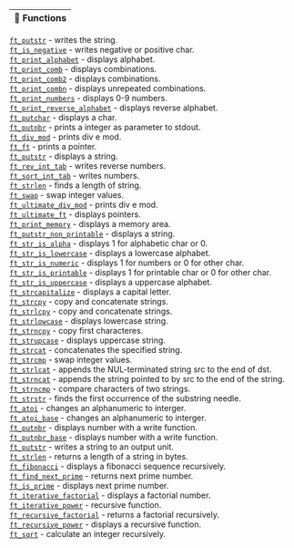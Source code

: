 

|**📌 Functions**|
|  :----------   |
<a href="https://github.com/carlalrfranca/42_Projects/blob/main/basecamp/c01/ft_putstr.c"><code>ft_putstr</code></a> - writes the string.<br>
<a href="https://github.com/carlalrfranca/42_Projects/blob/main/basecamp/c00/ft_is_negative.c"><code>ft_is_negative</code></a> - writes negative or positive char.<br>
<a href="https://github.com/carlalrfranca/42_Projects/blob/main/basecamp/c00/ft_print_alphabet.c"><code>ft_print_alphabet</code></a> - displays alphabet. <br>
<a href="https://github.com/carlalrfranca/42_Projects/blob/main/basecamp/c00/ft_print_comb.c"><code>ft_print_comb</code></a> - displays combinations.<br>
<a href="https://github.com/carlalrfranca/42_Projects/blob/main/basecamp/c00/ft_print_comb2.c"><code>ft_print_comb2</code></a> - displays combinations.<br>
<a href="https://github.com/carlalrfranca/42_Projects/blob/main/basecamp/c00/ft_print_combn.c"><code>ft_print_combn</code></a> - displays unrepeated combinations.<br>
<a href="https://github.com/carlalrfranca/42_Projects/blob/main/basecamp/c00/ft_print_numbers.c"><code>ft_print_numbers</code></a> - displays 0-9 numbers. <br>
<a href="https://github.com/carlalrfranca/42_Projects/blob/main/basecamp/c00/ft_print_reverse_alphabet.c"><code>ft_print_reverse_alphabet</code></a> - displays reverse alphabet.<br>
<a href="https://github.com/carlalrfranca/42_Projects/blob/main/basecamp/c00/ft_putchar.c"><code>ft_putchar</code></a> - displays a char. <br>
<a href="https://github.com/carlalrfranca/42_Projects/blob/main/basecamp/c00/ft_putnbr.c"><code>ft_putnbr</code></a> - prints a integer as parameter to stdout.<br>
<a href="https://github.com/carlalrfranca/42_Projects/blob/main/basecamp/c01/ft_div_mod.c"><code>ft_div_mod</code></a> - prints div e mod. <br>
<a href="https://github.com/carlalrfranca/42_Projects/blob/main/basecamp/c01/ft_ft.c"><code>ft_ft</code></a> - prints a pointer. <br> 
<a href="https://github.com/carlalrfranca/42_Projects/blob/main/basecamp/c01/ft_putstr.c"><code>ft_putstr</code></a> - displays a string. <br> 
<a href="https://github.com/carlalrfranca/42_Projects/blob/main/basecamp/c01/ft_rev_int_tab.c"><code>ft_rev_int_tab</code></a> - writes reverse numbers. <br>
<a href="https://github.com/carlalrfranca/42_Projects/blob/main/basecamp/c01/ft_sort_int_tab.c"><code>ft_sort_int_tab</code></a> - writes  numbers. <br>
<a href="https://github.com/carlalrfranca/42_Projects/blob/main/basecamp/c01/ft_strlen.c"><code>ft_strlen</code></a> - finds a length of string. <br>
<a href="https://github.com/carlalrfranca/42_Projects/blob/main/basecamp/c01/ft_swap.c"><code>ft_swap</code></a> - swap integer values.<br> 
<a href="https://github.com/carlalrfranca/42_Projects/blob/main/basecamp/c01/ft_ultimate_div_mod.c"><code>ft_ultimate_div_mod</code></a> - prints div e mod. <br> 
<a href="https://github.com/carlalrfranca/42_Projects/blob/main/basecamp/c01/ft_ultimate_ft.c"><code>ft_ultimate_ft</code></a> - displays pointers. <br>
<a href="https://github.com/carlalrfranca/42_Projects/blob/main/basecamp/c02/ft_print_memory.c"><code>ft_print_memory</code></a> - displays a memory area. <br>
<a href="https://github.com/carlalrfranca/42_Projects/blob/main/basecamp/c02/ft_putstr_non_printable.c"><code>ft_putstr_non_printable</code></a> - displays a string.  <br> 
<a href="https://github.com/carlalrfranca/42_Projects/blob/main/basecamp/c02/ft_str_is_alpha.c"><code>ft_str_is_alpha</code></a> - displays 1 for alphabetic char or 0. <br> 
<a href="https://github.com/carlalrfranca/42_Projects/blob/main/basecamp/c02/ft_str_is_lowercase.c"><code>ft_str_is_lowercase</code></a> - displays a lowercase alphabet. <br>
<a href="https://github.com/carlalrfranca/42_Projects/blob/main/basecamp/c02/ft_str_is_numeric.c"><code>ft_str_is_numeric</code></a> - displays 1 for numbers or 0 for other char. <br>
<a href="https://github.com/carlalrfranca/42_Projects/blob/main/basecamp/c02/ft_str_is_printable.c"><code>ft_str_is_printable</code></a> - displays 1 for printable char or 0 for other char. <br> 
<a href="https://github.com/carlalrfranca/42_Projects/blob/main/basecamp/c02/ft_str_is_uppercase.c"><code>ft_str_is_uppercase</code></a> - displays a uppercase alphabet. <br> 
<a href="https://github.com/carlalrfranca/42_Projects/blob/main/basecamp/c02/ft_strcapitalize.c"><code>ft_strcapitalize</code></a> - displays a capital letter. <br>
<a href="https://github.com/carlalrfranca/42_Projects/blob/main/basecamp/c02/ft_strcpy.c"><code>ft_strcpy</code></a> - copy and concatenate strings. <br>
<a href="https://github.com/carlalrfranca/42_Projects/blob/main/basecamp/c02/ft_strlcpy.c"><code>ft_strlcpy</code></a> - copy and concatenate strings. <br> 
<a href="https://github.com/carlalrfranca/42_Projects/blob/main/basecamp/c02/ft_strlowcase.c"><code>ft_strlowcase</code></a> - displays lowercase string. <br> 
<a href="https://github.com/carlalrfranca/42_Projects/blob/main/basecamp/c02/ft_strncpy.c"><code>ft_strncpy</code></a> - copy first characteres. <br>
<a href="https://github.com/carlalrfranca/42_Projects/blob/main/basecamp/c02/ft_strupcase.c"><code>ft_strupcase</code></a> - displays uppercase string. <br>
<a href="https://github.com/carlalrfranca/42_Projects/blob/main/basecamp/c03/ft_strcat.c"><code>ft_strcat</code></a> - concatenates the specified string. <br>
<a href="https://github.com/carlalrfranca/42_Projects/blob/main/basecamp/c03/ft_strcmp.c"><code>ft_strcmp</code></a> - swap integer values. <br>
<a href="https://github.com/carlalrfranca/42_Projects/blob/main/basecamp/c03/ft_strlcat.c"><code>ft_strlcat</code></a> - appends the NUL-terminated string src to the end of dst.  <br>
<a href="https://github.com/carlalrfranca/42_Projects/blob/main/basecamp/c03/ft_strncat.c"><code>ft_strncat</code></a> - appends the string pointed to by src to the end of the string. <br>
<a href="https://github.com/carlalrfranca/42_Projects/blob/main/basecamp/c03/ft_strncmp.c"><code>ft_strncmp</code></a> - compare characters of two strings. <br>
<a href="https://github.com/carlalrfranca/42_Projects/blob/main/basecamp/c03/ft_strstr.c"><code>ft_strstr</code></a> -  finds the first occurrence of the substring needle.<br>
<a href="https://github.com/carlalrfranca/42_Projects/blob/main/basecamp/c04/ft_atoi.c"><code>ft_atoi</code></a> - changes an alphanumeric to interger.<br>
<a href="https://github.com/carlalrfranca/42_Projects/blob/main/basecamp/c04/ft_atoi_base.c"><code>ft_atoi_base</code></a> - changes an alphanumeric to interger.<br>
<a href="https://github.com/carlalrfranca/42_Projects/blob/main/basecamp/c04/ft_putnbr.c"><code>ft_putnbr</code></a> - displays number with a write function. <br>
<a href="https://github.com/carlalrfranca/42_Projects/blob/main/basecamp/c04/ft_putnbr_base.c"><code>ft_putnbr_base</code></a> - displays number with a write function.<br>
<a href="https://github.com/carlalrfranca/42_Projects/blob/main/basecamp/c04/ft_putstr.c"><code>ft_putstr</code></a> - writes a string to an output unit. <br>
<a href="https://github.com/carlalrfranca/42_Projects/blob/main/basecamp/c04/ft_strlen.c"><code>ft_strlen</code></a> - returns a length of a string in bytes.<br>
<a href="https://github.com/carlalrfranca/42_Projects/blob/main/basecamp/c05/ft_fibonacci.c"><code>ft_fibonacci</code></a> - displays a fibonacci sequence recursively.<br>
<a href="https://github.com/carlalrfranca/42_Projects/blob/main/basecamp/c05/ft_find_next_prime.c"><code>ft_find_next_prime</code></a> - returns  next prime number.<br>
<a href="https://github.com/carlalrfranca/42_Projects/blob/main/basecamp/c05/ft_is_prime.c"><code>ft_is_prime</code></a> - displays next prime number.<br> 
<a href="https://github.com/carlalrfranca/42_Projects/blob/main/basecamp/c05/ft_iterative_factorial.c"><code>ft_iterative_factorial</code></a> - displays a factorial number.<br> 
<a href="https://github.com/carlalrfranca/42_Projects/blob/main/basecamp/c05/ft_iterative_power.c"><code>ft_iterative_power</code></a> - recursive function. <br>
<a href="https://github.com/carlalrfranca/42_Projects/blob/main/basecamp/c05/ft_recursive_factorial.c"><code>ft_recursive_factorial</code></a> - returns a factorial recursively. <br>
<a href="https://github.com/carlalrfranca/42_Projects/blob/main/basecamp/c05/ft_recursive_power.c"><code>ft_recursive_power</code></a> - displays a recursive function. <br>
<a href="https://github.com/carlalrfranca/42_Projects/blob/main/basecamp/c05/ft_sqrt.c"><code>ft_sqrt</code></a> - calculate an integer recursively.  <br>
